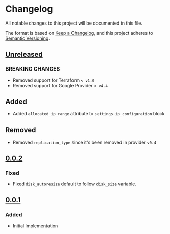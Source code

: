 # Changelog

All notable changes to this project will be documented in this file.

The format is based on [Keep a Changelog](https://keepachangelog.com/en/1.0.0/),
and this project adheres to [Semantic Versioning](https://semver.org/spec/v2.0.0.html).

## [Unreleased]

### BREAKING CHANGES

- Removed support for Terraform `< v1.0`
- Removed support for Google Provider `< v4.4`

## Added

- Added `allocated_ip_range` attribute to `settings.ip_configuration` block

## Removed

- Removed `replication_type` since it's been removed in provider `v0.4`

## [0.0.2]

### Fixed

- Fixed `disk_autoresize` default to follow `disk_size` variable.

## [0.0.1]

### Added

- Initial Implementation

[unreleased]: https://github.com/mineiros-io/terraform-google-cloud-sql/compare/v0.0.2...HEAD
[0.0.2]: https://github.com/mineiros-io/terraform-google-cloud-sql/compare/v0.0.1...v0.0.2
[0.0.1]: https://github.com/mineiros-io/terraform-google-cloud-sql/releases/tag/v0.0.1
